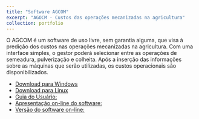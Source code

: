 ```yaml
---
title: "Software AGCOM"
excerpt: "AGOCM - Custos das operações mecanizadas na agricultura"
collection: portfolio
---
```


O AGCOM é um software de uso livre, sem garantia alguma, que visa à
predição dos custos nas operações mecanizadas na agricultura. Com uma
interface simples, o gestor poderá selecionar entre as operações de
semeadura, pulverização e colheita. Após a inserção das informações
sobre as máquinas que serão utilizadas, os custos operacionais são
disponibilizados.

* [Download para Windows](https://sites.google.com/site/rafatieppo/agcom/AGCOM_WINDOWS.zip?attredirects=0&d=1)
* [Download para Linux](https://sites.google.com/site/rafatieppo/agcom/AGCOM_LINUX.zip?attredirects=0&d=1)
* [Guia do Usuário:](https://sites.google.com/site/rafatieppo/agcom/GUIA_USUARIO_AGCOM.pdf?attredirects=0&d=1)
* [Apresentação on-line do software:](http://rafatieppo.github.io/AGCOM_PRESS/index.html#1)
* [Versão do software on-line:](https://agcom.shinyapps.io/HARVEST/") 

